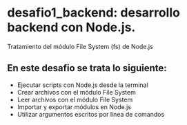 # desafio1_backend: desarrollo backend con Node.js.

Tratamiento del módulo File System (fs) de Node.js

## En este desafio se trata lo siguiente: 

- Ejecutar scripts con Node.js desde la terminal
- Crear archivos con el módulo File System
- Leer archivos con el módulo File System
- Importar y exportar módulos en Node.js
- Utilizar argumentos escritos por línea de comandos

